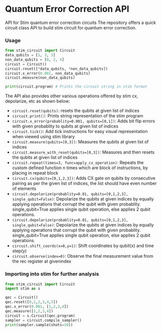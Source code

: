 # Quantum Error Correction API

API for Stim quantum error correction circuits
The repository offers a quick circuit class API to build stim circuit for quantum error correction.

### Usage

```python
from stim_circuit import Circuit
data_qubits = [1, 3, 5]
non_data_qubits = [0, 2, 4]
circuit = Circuit()
circuit.reset([*data_qubits, *non_data_qubits])
circuit.x_error(0.001, non_data_qubits)
circuit.measure(non_data_qubits)

print(circuit.program) # Prints the circuit string in stim format
```

The API also provides other various operations offered by stim cx, depolarize, etc as shown below:

- `circuit.reset(qubits)`: resets the qubits at given list of indices
- `circuit.print()`: Prints string representation of the stim program
- `circuit.x_error(probablity=0.001, qubits=[0,1])`: Adds bit flip errors with given probablity to qubits at given list of indices
- `circuit.tick()`: Add tick instructions for easy visual representation when viewed using stim library
- `circuit.measure(qubits=[0,3])`: Measures the qubits at given list of indices
- `circuit.measure_with_reset(qubits=[0,3])`: Measures and then resets the qubits at given list of indices
- `circuit.repeat(times=3, func=apply_cx_operation)`: Repeats the custom defined function n times which are block of instructions, by placing in repeat block
- `circuit.cx(qubits=[0,1,2,3])`: Adds CX gate on qubits by consecutive pairing as per the given list of indices, the list should have even number of elements
- `circuit.depolarize(probablity=0.01, qubits=[0,1,2,3], single_qubit=False)`: Depolarize the qubits at given indices by equally applying operations that corrupt the qubit with given probablity. single_qubit=True applies single qubit operation, else applies 2 qubit operations.
- `circuit.depolarize(probablity=0.01, qubits=[0,1,2,3], single_qubit=False)`: Depolarize the qubits at given indices by equally applying operations that corrupt the qubit with given probablity. single_qubit=True applies single qubit operation, else applies 2 qubit operations.
- `circuit.shift_coords(x=0,y=1)`: Shift coordinates by qubit(x) and time step(y)
- `circuit.observe(index=0)`: Observe the final measurement value from the rec register at givenindex


### Importing into stim for further analysis

```python
from stim_circuit import Circuit
import stim as s

qec = Circuit()
qec.reset([0,1,2,3,4,5])
qec.x_error(0.001, [1,2,3,4])
qec.measure([1,2,3,4])
circuit = s.Circuit(qec.program)
sampler = circuit.compile_sampler()
print(sampler.sample(shots=10))
```